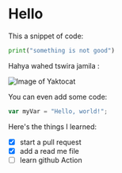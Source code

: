 # Hello 
This a snippet of code: 
```python
print("something is not good")
```
Hahya wahed tswira jamila : 

![Image of Yaktocat](https://octodex.github.com/images/yaktocat.png) 

You can even add some code:
```js
var myVar = "Hello, world!";
```
Here's the things I learned:
- [x] start a pull request
- [x] add a read me file
- [ ] learn github Action

